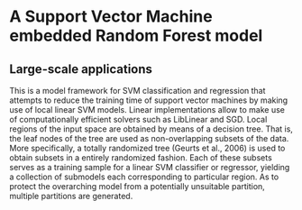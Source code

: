 # A Support Vector Machine embedded Random Forest model
## Large-scale applications

This is a model framework for SVM classification and regression that attempts to reduce the training time of support vector machines by making use of local linear SVM models. Linear implementations allow to make use of computationally efficient solvers such as LibLinear and SGD. Local regions of the input space are obtained by means of a decision tree. That is, the leaf nodes of the tree are used as non-overlapping subsets of the data. More specifically, a totally randomized tree (Geurts et al., 2006) is used to obtain subsets in a entirely randomized fashion. Each of these subsets serves as a training sample for a linear SVM classifier or regressor, yielding a collection of submodels each corresponding to particular region. As to protect the overarching model from a potentially unsuitable partition, multiple partitions are generated. 
